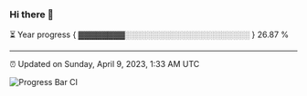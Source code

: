 ### Hi there 👋

⏳ Year progress { ▓▓▓▓▓▓▓▓░░░░░░░░░░░░░░░░░░░░░░ } 26.87 %

---

⏰ Updated on Sunday, April 9, 2023, 1:33 AM UTC

![Progress Bar CI](https://github.com/arthurbuhl/arthurbuhl/workflows/Progress%20Bar%20CI/badge.svg)
